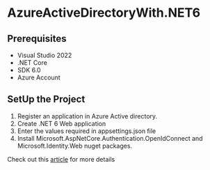 # AzureActiveDirectoryWith.NET6

## Prerequisites
* Visual Studio 2022 
* .NET Core 
* SDK 6.0 
* Azure Account

## SetUp the Project

1) Register an application in Azure Active directory.
2) Create .NET 6 Web application
3) Enter the values required in appsettings.json file
4) Install Microsoft.AspNetCore.Authentication.OpenIdConnect and Microsoft.Identity.Web nuget packages.

Check out this [article](https://medium.com/@gayangikaoshadhi/integrating-azure-ad-into-net-6-web-applications-63df50a3f728) for more details 




